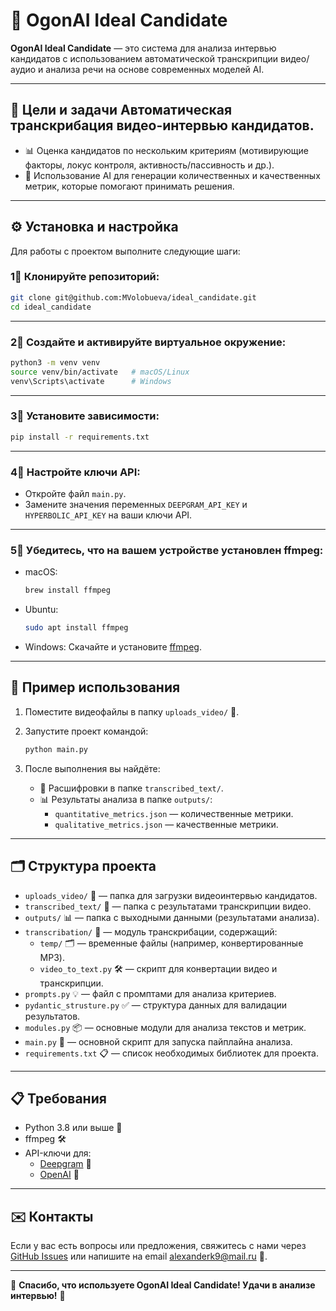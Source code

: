 # 🚀 OgonAI Ideal Candidate

**OgonAI Ideal Candidate** — это система для анализа интервью кандидатов с использованием автоматической транскрипции видео/аудио и анализа речи на основе современных моделей AI.

---

## 🎯 Цели и задачи  **Автоматическая транскрибация** видео-интервью кандидатов.

- 📊 Оценка кандидатов по нескольким критериям (мотивирующие факторы, локус контроля, активность/пассивность и др.).
- 🤖 Использование AI для генерации количественных и качественных метрик, которые помогают принимать решения.

---

## ⚙️ Установка и настройка

Для работы с проектом выполните следующие шаги:

### 1⃣ Клонируйте репозиторий:

```bash
git clone git@github.com:MVolobueva/ideal_candidate.git
cd ideal_candidate
```

---

### 2⃣ Создайте и активируйте виртуальное окружение:

```bash
python3 -m venv venv
source venv/bin/activate   # macOS/Linux
venv\Scripts\activate      # Windows
```

---

### 3⃣ Установите зависимости:

```bash
pip install -r requirements.txt
```

---

### 4⃣ Настройте ключи API:

- Откройте файл `main.py`.
- Замените значения переменных `DEEPGRAM_API_KEY` и `HYPERBOLIC_API_KEY` на ваши ключи API.

---

### 5⃣ Убедитесь, что на вашем устройстве установлен ffmpeg:

- macOS:
  ```bash
  brew install ffmpeg
  ```
- Ubuntu:
  ```bash
  sudo apt install ffmpeg
  ```
- Windows: Скачайте и установите [ffmpeg](https://ffmpeg.org/download.html).

---

## 🚀 Пример использования

1. Поместите видеофайлы в папку `uploads_video/` 🎥.

2. Запустите проект командой:

   ```bash
   python main.py
   ```

3. После выполнения вы найдёте:

   - 📜 Расшифровки в папке `transcribed_text/`.
   - 📊 Результаты анализа в папке `outputs/`:
     - `quantitative_metrics.json` — количественные метрики.
     - `qualitative_metrics.json` — качественные метрики.

---

## 🗂️ Структура проекта

- `uploads_video/` 🎥 — папка для загрузки видеоинтервью кандидатов.
- `transcribed_text/` 📜 — папка с результатами транскрипции видео.
- `outputs/` 📊 — папка с выходными данными (результатами анализа).
- `transcribation/` 🔄 — модуль транскрибации, содержащий:
  - `temp/` 🗂️ — временные файлы (например, конвертированные MP3).
  - `video_to_text.py` 🛠️ — скрипт для конвертации видео и транскрипции.
- `prompts.py` 💡 — файл с промптами для анализа критериев.
- `pydantic_strusture.py` ✅ — структура данных для валидации результатов.
- `modules.py` 📦 — основные модули для анализа текстов и метрик.
- `main.py` 🚦 — основной скрипт для запуска пайплайна анализа.
- `requirements.txt` 📋 — список необходимых библиотек для проекта.

---

## 📋 Требования

- Python 3.8 или выше 🐍
- ffmpeg 🛠️
- API-ключи для:
  - [Deepgram](https://deepgram.com/) 🔑
  - [OpenAI](https://openai.com/) 🔐

---

## ✉️ Контакты

Если у вас есть вопросы или предложения, свяжитесь с нами через [GitHub Issues](https://github.com/) или напишите на email alexanderk9@mail.ru 📧.

---

🎉 **Спасибо, что используете OgonAI Ideal Candidate! Удачи в анализе интервью!** 🎉

